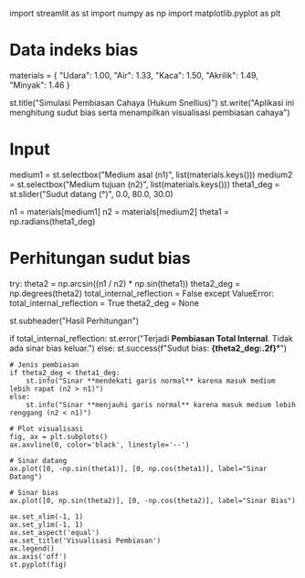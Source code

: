 import streamlit as st
import numpy as np
import matplotlib.pyplot as plt

# Data indeks bias
materials = {
    "Udara": 1.00,
    "Air": 1.33,
    "Kaca": 1.50,
    "Akrilik": 1.49,
    "Minyak": 1.46
}

st.title("Simulasi Pembiasan Cahaya (Hukum Snellius)")
st.write("Aplikasi ini menghitung sudut bias serta menampilkan visualisasi pembiasan cahaya")

# Input
medium1 = st.selectbox("Medium asal (n1)", list(materials.keys()))
medium2 = st.selectbox("Medium tujuan (n2)", list(materials.keys()))
theta1_deg = st.slider("Sudut datang (°)", 0.0, 80.0, 30.0)

n1 = materials[medium1]
n2 = materials[medium2]
theta1 = np.radians(theta1_deg)

# Perhitungan sudut bias
try:
    theta2 = np.arcsin((n1 / n2) * np.sin(theta1))
    theta2_deg = np.degrees(theta2)
    total_internal_reflection = False
except ValueError:
    total_internal_reflection = True
    theta2_deg = None

st.subheader("Hasil Perhitungan")

if total_internal_reflection:
    st.error("Terjadi **Pembiasan Total Internal**. Tidak ada sinar bias keluar.")
else:
    st.success(f"Sudut bias: **{theta2_deg:.2f}°**")

    # Jenis pembiasan
    if theta2_deg < theta1_deg:
        st.info("Sinar **mendekati garis normal** karena masuk medium lebih rapat (n2 > n1)")
    else:
        st.info("Sinar **menjauhi garis normal** karena masuk medium lebih renggang (n2 < n1)")

    # Plot visualisasi
    fig, ax = plt.subplots()
    ax.axvline(0, color='black', linestyle='--')

    # Sinar datang
    ax.plot([0, -np.sin(theta1)], [0, np.cos(theta1)], label="Sinar Datang")

    # Sinar bias
    ax.plot([0, np.sin(theta2)], [0, -np.cos(theta2)], label="Sinar Bias")

    ax.set_xlim(-1, 1)
    ax.set_ylim(-1, 1)
    ax.set_aspect('equal')
    ax.set_title('Visualisasi Pembiasan')
    ax.legend()
    ax.axis('off')
    st.pyplot(fig)
